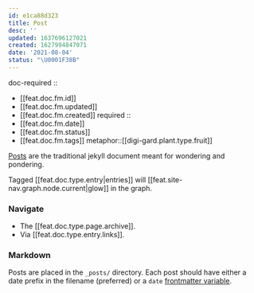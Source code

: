 ```yaml
---
id: e1ca88d323
title: Post
desc: ''
updated: 1637696127021
created: 1627994847071
date: '2021-08-04'
status: "\U0001F38B"
---
```


doc-required ::
- [[feat.doc.fm.id]]
- [[feat.doc.fm.updated]]
- [[feat.doc.fm.created]]
required ::
- [[feat.doc.fm.date]]
- [[feat.doc.fm.status]]
- [[feat.doc.fm.tags]]
metaphor::[[digi-gard.plant.type.fruit]]


[Posts](https://jekyllrb.com/docs/posts/) are the traditional jekyll document meant for wondering and pondering.

Tagged [[feat.doc.type.entry|entries]] will [[feat.site-nav.graph.node.current|glow]] in the graph.

### Navigate

- The [[feat.doc.type.page.archive]].
- Via [[feat.doc.type.entry.links]].

### Markdown

Posts are placed in the `_posts/` directory. Each post should have either a date prefix in the filename (preferred) or a `date` [frontmatter variable](https://jekyllrb.com/docs/front-matter/#predefined-variables-for-posts).
